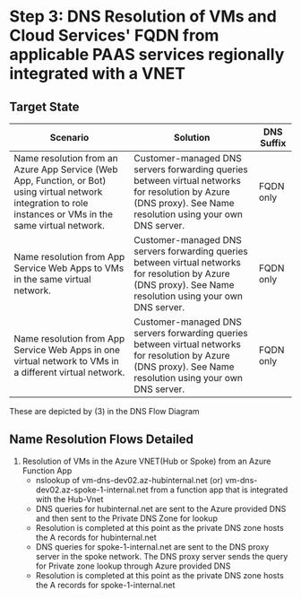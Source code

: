# Step 3: DNS Resolution of VMs and Cloud Services' FQDN from applicable PAAS services regionally integrated with a VNET

## Target State

| Scenario  | Solution | DNS Suffix |
| ------------- | ------------- |-------------|
| Name resolution from an Azure App Service (Web App, Function, or Bot) using virtual network integration to role instances or VMs in the same virtual network.  | Customer-managed DNS servers forwarding queries between virtual networks for resolution by Azure (DNS proxy). See Name resolution using your own DNS server.  | FQDN only |
| Name resolution from App Service Web Apps to VMs in the same virtual network.  | Customer-managed DNS servers forwarding queries between virtual networks for resolution by Azure (DNS proxy). See Name resolution using your own DNS server. |FQDN only|
| Name resolution from App Service Web Apps in one virtual network to VMs in a different virtual network. | Customer-managed DNS servers forwarding queries between virtual networks for resolution by Azure (DNS proxy). See Name resolution using your own DNS server. | FQDN only |

These are depicted by (3) in the DNS Flow Diagram

## Name Resolution Flows Detailed
1. Resolution of VMs in the Azure VNET(Hub or Spoke) from an Azure Function App
   - nslookup of vm-dns-dev02.az-hubinternal.net (or) vm-dns-dev02.az-spoke-1-internal.net from a function app that is integrated with the Hub-Vnet
   - DNS queries for hubinternal.net are sent to the Azure provided DNS and then sent to the Private DNS Zone for lookup
   - Resolution is completed at this point as the private DNS zone hosts the A records for hubinternal.net
   - DNS queries for spoke-1-internal.net are sent to the DNS proxy server in the spoke network. The DNS proxy server sends the query for Private zone lookup through Azure provided DNS
   - Resolution is completed at this point as the private DNS zone hosts the A records for spoke-1-internal.net

    
